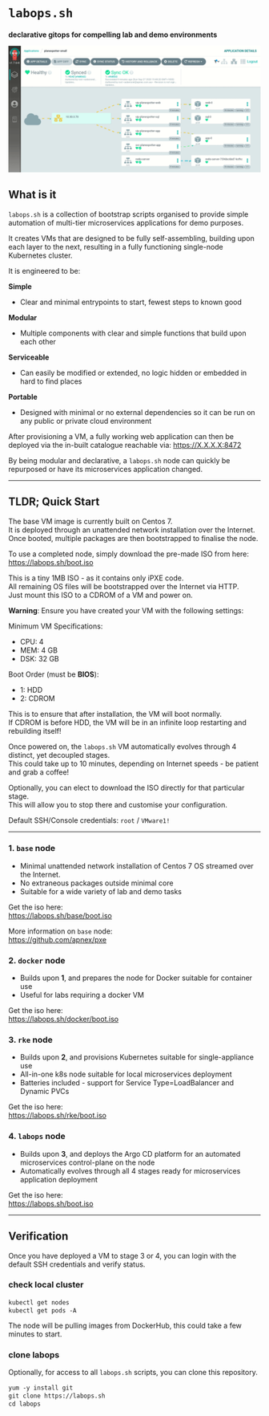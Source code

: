 # `labops.sh`
**declarative gitops for compelling lab and demo environments**  

![labops-app](argo-network.gif)

## What is it
`labops.sh` is a collection of bootstrap scripts organised to provide simple automation of multi-tier microservices applications for demo purposes.  

It creates VMs that are designed to be fully self-assembling, building upon each layer to the next, resulting in a fully functioning single-node Kubernetes cluster.  

It is engineered to be:  

**Simple**
- Clear and minimal entrypoints to start, fewest steps to known good

**Modular**
- Multiple components with clear and simple functions that build upon each other

**Serviceable**  
- Can easily be modified or extended, no logic hidden or embedded in hard to find places

**Portable**
- Designed with minimal or no external dependencies so it can be run on any public or private cloud environment  

After provisioning a VM, a fully working web application can then be deployed via the in-built catalogue reachable via: https://X.X.X.X:8472  

By being modular and declarative, a `labops.sh` node can quickly be repurposed or have its microservices application changed.  

---
## TLDR; Quick Start
The base VM image is currently built on Centos 7.  
It is deployed through an unattended network installation over the Internet.  
Once booted, multiple packages are then bootstrapped to finalise the node.  

To use a completed node, simply download the pre-made ISO from here:  
https://labops.sh/boot.iso

This is a tiny 1MB ISO - as it contains only iPXE code.  
All remaining OS files will be bootstrapped over the Internet via HTTP.  
Just mount this ISO to a CDROM of a VM and power on.  

**Warning**: Ensure you have created your VM with the following settings:  

Minimum VM Specifications:  
- CPU: 4  
- MEM: 4 GB  
- DSK: 32 GB  

Boot Order (must be **BIOS**):  
- 1: HDD  
- 2: CDROM

This is to ensure that after installation, the VM will boot normally.  
If CDROM is before HDD, the VM will be in an infinite loop restarting and rebuilding itself!  

Once powered on, the `labops.sh` VM automatically evolves through 4 distinct, yet decoupled stages.  
This could take up to 10 minutes, depending on Internet speeds - be patient and grab a coffee!  

Optionally, you can elect to download the ISO directly for that particular stage.  
This will allow you to stop there and customise your configuration.  

Default SSH/Console credentials:  `root` / `VMware1!`  

---
### 1. `base` node
- Minimal unattended network installation of Centos 7 OS streamed over the Internet.
- No extraneous packages outside minimal core  
- Suitable for a wide variety of lab and demo tasks  

Get the iso here:  
https://labops.sh/base/boot.iso  

More information on `base` node:  
https://github.com/apnex/pxe  

### 2. `docker` node
- Builds upon **1**, and prepares the node for Docker suitable for container use
- Useful for labs requiring a docker VM  

Get the iso here:  
https://labops.sh/docker/boot.iso  

### 3. `rke` node
- Builds upon **2**, and provisions Kubernetes suitable for single-appliance use
- All-in-one k8s node suitable for local microservices deployment
- Batteries included - support for Service Type=LoadBalancer and Dynamic PVCs

Get the iso here:  
https://labops.sh/rke/boot.iso  

### 4. `labops` node
- Builds upon **3**, and deploys the Argo CD platform for an automated microservices control-plane on the node
- Automatically evolves through all 4 stages ready for microservices application deployment

Get the iso here:  
https://labops.sh/boot.iso

---
## Verification
Once you have deployed a VM to stage 3 or 4, you can login with the default SSH credentials and verify status.  

### check local cluster
```
kubectl get nodes
kubectl get pods -A
```

The node will be pulling images from DockerHub, this could take a few minutes to start.  

### clone labops
Optionally, for access to all `labops.sh` scripts, you can clone this repository.  
```
yum -y install git
git clone https://labops.sh
cd labops
```
